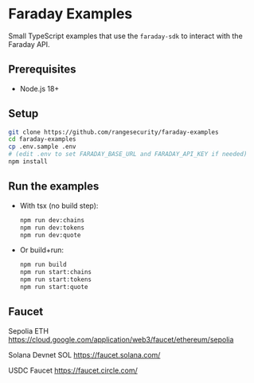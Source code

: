 # Faraday Examples

Small TypeScript examples that use the `faraday-sdk` to interact with the Faraday API.

## Prerequisites
- Node.js 18+

## Setup
```bash
git clone https://github.com/rangesecurity/faraday-examples
cd faraday-examples
cp .env.sample .env
# (edit .env to set FARADAY_BASE_URL and FARADAY_API_KEY if needed)
npm install
```

## Run the examples
- With tsx (no build step):
  ```bash
  npm run dev:chains
  npm run dev:tokens
  npm run dev:quote
  ```

- Or build+run:
  ```bash
  npm run build
  npm run start:chains
  npm run start:tokens
  npm run start:quote
  ```

## Faucet

Sepolia ETH
https://cloud.google.com/application/web3/faucet/ethereum/sepolia

Solana Devnet SOL
https://faucet.solana.com/

USDC Faucet
https://faucet.circle.com/

